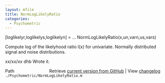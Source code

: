 ```yaml
---
layout: mfile
title: NormLogLikelyRatio
categories:
  - Psychometric
---
```


\[loglikelyr,loglikelys,loglikelyn\] = ...
  NormLogLikelyRatio\(x,un,varn,us,vars\)

Compute log of the likelyhood ratio l\(x\) for univariate.
Normally distributed signal and noise distributions.

xx/xx/xx  dhb  Wrote it.


<div class="code_header" style="text-align:right;">
  <span style="float:left;">Path&nbsp;&nbsp;</span> <span class="counter">Retrieve <a href=
  "https://raw.github.com/Psychtoolbox-3/Psychtoolbox-3/beta/./Psychometric/NormLogLikelyRatio.m">current version from GitHub</a> | View <a href=
  "https://github.com/Psychtoolbox-3/Psychtoolbox-3/commits/beta/./Psychometric/NormLogLikelyRatio.m">changelog</a></span>
</div>
<div class="code">
  <code>./Psychometric/NormLogLikelyRatio.m</code>
</div>
